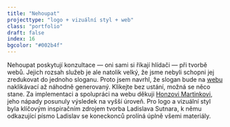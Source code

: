 ```yaml
---
title: "Nehoupat"
projecttype: "logo + vizuální styl + web"
class: "portfolio"
draft: false
index: 16
bgcolor: "#002b4f"
---
```


Nehoupat poskytují konzultace — oni sami si říkají hlídači — při tvorbě webů. Jejich rozsah služeb je ale natolik velký, že jsme nebyli schopni jej zredukovat do jednoho sloganu. Proto jsem navrhl, že slogan bude na [webu](https://www.nehoupat.cz) naklikávací až náhodně generovaný. Klikejte bez ustání, možná se něco stane. Za implementaci a spolupráci na webu děkuji [Honzovi Martinkovi](https://www.jan-martinek.com), jeho nápady posunuly výsledek na vyšší úroveň. Pro logo a vizuální styl byla klíčovým inspiračním zdrojem tvorba Ladislava Sutnara, k němu odkazující písmo Ladislav se koneckonců prolíná úplně všemi materiály.